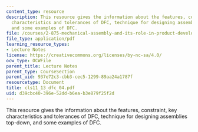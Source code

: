 ```yaml
---
content_type: resource
description: This resource gives the information about the features, constraint, key
  characteristics and tolerances of DFC, technique for designing assemblies top-down,
  and some examples of DFC.
file: /courses/2-875-mechanical-assembly-and-its-role-in-product-development-fall-2004/d39cbc40396e52ddb6eab3e879f25f2d_cls11_13_dfc_04.pdf
file_type: application/pdf
learning_resource_types:
- Lecture Notes
license: https://creativecommons.org/licenses/by-nc-sa/4.0/
ocw_type: OCWFile
parent_title: Lecture Notes
parent_type: CourseSection
parent_uid: 937e72c3-cbb3-cec5-1299-89aa24a1787f
resourcetype: Document
title: cls11_13_dfc_04.pdf
uid: d39cbc40-396e-52dd-b6ea-b3e879f25f2d
---
```

This resource gives the information about the features, constraint, key characteristics and tolerances of DFC, technique for designing assemblies top-down, and some examples of DFC.